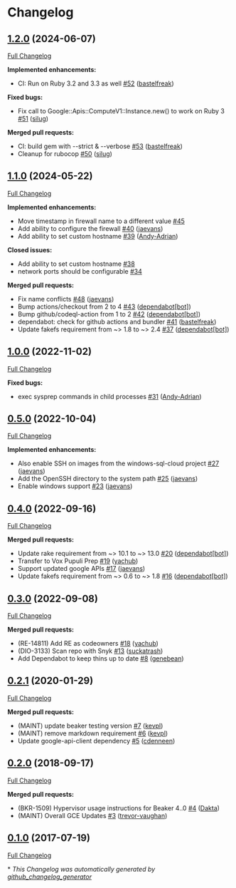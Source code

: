 # Changelog

## [1.2.0](https://github.com/voxpupuli/beaker-google/tree/1.2.0) (2024-06-07)

[Full Changelog](https://github.com/voxpupuli/beaker-google/compare/1.1.0...1.2.0)

**Implemented enhancements:**

- CI: Run on Ruby 3.2 and 3.3 as well [\#52](https://github.com/voxpupuli/beaker-google/pull/52) ([bastelfreak](https://github.com/bastelfreak))

**Fixed bugs:**

- Fix call to Google::Apis::ComputeV1::Instance.new\(\) to work on Ruby 3 [\#51](https://github.com/voxpupuli/beaker-google/pull/51) ([silug](https://github.com/silug))

**Merged pull requests:**

- CI: build gem with --strict & --verbose [\#53](https://github.com/voxpupuli/beaker-google/pull/53) ([bastelfreak](https://github.com/bastelfreak))
- Cleanup for rubocop [\#50](https://github.com/voxpupuli/beaker-google/pull/50) ([silug](https://github.com/silug))

## [1.1.0](https://github.com/voxpupuli/beaker-google/tree/1.1.0) (2024-05-22)

[Full Changelog](https://github.com/voxpupuli/beaker-google/compare/1.0.0...1.1.0)

**Implemented enhancements:**

- Move timestamp in firewall name to a different value [\#45](https://github.com/voxpupuli/beaker-google/issues/45)
- Add ability to configure the firewall [\#40](https://github.com/voxpupuli/beaker-google/pull/40) ([jaevans](https://github.com/jaevans))
- Add ability to set custom hostname [\#39](https://github.com/voxpupuli/beaker-google/pull/39) ([Andy-Adrian](https://github.com/Andy-Adrian))

**Closed issues:**

- Add ability to set custom hostname [\#38](https://github.com/voxpupuli/beaker-google/issues/38)
- network ports should be configurable [\#34](https://github.com/voxpupuli/beaker-google/issues/34)

**Merged pull requests:**

- Fix name conflicts [\#48](https://github.com/voxpupuli/beaker-google/pull/48) ([jaevans](https://github.com/jaevans))
- Bump actions/checkout from 2 to 4 [\#43](https://github.com/voxpupuli/beaker-google/pull/43) ([dependabot[bot]](https://github.com/apps/dependabot))
- Bump github/codeql-action from 1 to 2 [\#42](https://github.com/voxpupuli/beaker-google/pull/42) ([dependabot[bot]](https://github.com/apps/dependabot))
- dependabot: check for github actions and bundler [\#41](https://github.com/voxpupuli/beaker-google/pull/41) ([bastelfreak](https://github.com/bastelfreak))
- Update fakefs requirement from ~\> 1.8 to ~\> 2.4 [\#37](https://github.com/voxpupuli/beaker-google/pull/37) ([dependabot[bot]](https://github.com/apps/dependabot))

## [1.0.0](https://github.com/voxpupuli/beaker-google/tree/1.0.0) (2022-11-02)

[Full Changelog](https://github.com/voxpupuli/beaker-google/compare/0.5.0...1.0.0)

**Fixed bugs:**

- exec sysprep commands in child processes [\#31](https://github.com/voxpupuli/beaker-google/pull/31) ([Andy-Adrian](https://github.com/Andy-Adrian))

## [0.5.0](https://github.com/voxpupuli/beaker-google/tree/0.5.0) (2022-10-04)

[Full Changelog](https://github.com/voxpupuli/beaker-google/compare/0.4.0...0.5.0)

**Implemented enhancements:**

- Also enable SSH on images from the windows-sql-cloud project [\#27](https://github.com/voxpupuli/beaker-google/pull/27) ([jaevans](https://github.com/jaevans))
- Add the OpenSSH directory to the system path [\#25](https://github.com/voxpupuli/beaker-google/pull/25) ([jaevans](https://github.com/jaevans))
- Enable windows support [\#23](https://github.com/voxpupuli/beaker-google/pull/23) ([jaevans](https://github.com/jaevans))

## [0.4.0](https://github.com/voxpupuli/beaker-google/tree/0.4.0) (2022-09-16)

[Full Changelog](https://github.com/voxpupuli/beaker-google/compare/0.3.0...0.4.0)

**Merged pull requests:**

- Update rake requirement from ~\> 10.1 to ~\> 13.0 [\#20](https://github.com/voxpupuli/beaker-google/pull/20) ([dependabot[bot]](https://github.com/apps/dependabot))
- Transfer to Vox Pupuli Prep [\#19](https://github.com/voxpupuli/beaker-google/pull/19) ([yachub](https://github.com/yachub))
- Support updated google APIs [\#17](https://github.com/voxpupuli/beaker-google/pull/17) ([jaevans](https://github.com/jaevans))
- Update fakefs requirement from ~\> 0.6 to ~\> 1.8 [\#16](https://github.com/voxpupuli/beaker-google/pull/16) ([dependabot[bot]](https://github.com/apps/dependabot))

## [0.3.0](https://github.com/voxpupuli/beaker-google/tree/0.3.0) (2022-09-08)

[Full Changelog](https://github.com/voxpupuli/beaker-google/compare/0.2.1...0.3.0)

**Merged pull requests:**

- \(RE-14811\) Add RE as codeowners [\#18](https://github.com/voxpupuli/beaker-google/pull/18) ([yachub](https://github.com/yachub))
- \(DIO-3133\) Scan repo with Snyk [\#13](https://github.com/voxpupuli/beaker-google/pull/13) ([suckatrash](https://github.com/suckatrash))
- Add Dependabot to keep thins up to date [\#8](https://github.com/voxpupuli/beaker-google/pull/8) ([genebean](https://github.com/genebean))

## [0.2.1](https://github.com/voxpupuli/beaker-google/tree/0.2.1) (2020-01-29)

[Full Changelog](https://github.com/voxpupuli/beaker-google/compare/0.2.0...0.2.1)

**Merged pull requests:**

- \(MAINT\) update beaker testing version [\#7](https://github.com/voxpupuli/beaker-google/pull/7) ([kevpl](https://github.com/kevpl))
- \(MAINT\) remove markdown requirement [\#6](https://github.com/voxpupuli/beaker-google/pull/6) ([kevpl](https://github.com/kevpl))
- Update google-api-client dependency [\#5](https://github.com/voxpupuli/beaker-google/pull/5) ([cdenneen](https://github.com/cdenneen))

## [0.2.0](https://github.com/voxpupuli/beaker-google/tree/0.2.0) (2018-09-17)

[Full Changelog](https://github.com/voxpupuli/beaker-google/compare/0.1.0...0.2.0)

**Merged pull requests:**

- \(BKR-1509\) Hypervisor usage instructions for Beaker 4..0 [\#4](https://github.com/voxpupuli/beaker-google/pull/4) ([Dakta](https://github.com/Dakta))
- \(MAINT\) Overall GCE Updates [\#3](https://github.com/voxpupuli/beaker-google/pull/3) ([trevor-vaughan](https://github.com/trevor-vaughan))

## [0.1.0](https://github.com/voxpupuli/beaker-google/tree/0.1.0) (2017-07-19)

[Full Changelog](https://github.com/voxpupuli/beaker-google/compare/34ca3d6b58dd87455316e055214367215fdff71f...0.1.0)



\* *This Changelog was automatically generated by [github_changelog_generator](https://github.com/github-changelog-generator/github-changelog-generator)*
